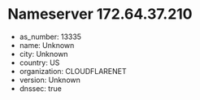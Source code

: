 # Nameserver 172.64.37.210

* as_number: 13335
* name: Unknown
* city: Unknown
* country: US
* organization: CLOUDFLARENET
* version: Unknown
* dnssec: true
